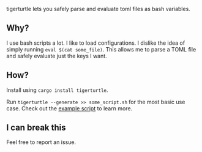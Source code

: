 tigerturtle lets you safely parse and evaluate toml files as bash variables.

## Why?
I use bash scripts a lot. I like to load configurations. I dislike the idea of simply running `eval $(cat some_file)`. This allows me to parse a TOML file and safely evaluate just the keys I want.

## How?
Install using `cargo install tigerturtle`.

Run `tigerturtle --generate >> some_script.sh` for the most basic use case. Check out the [example script](example/example.sh) to learn more.

## I can break this
Feel free to report an issue.
